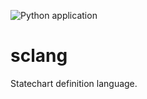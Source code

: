 ![Python application](https://github.com/alexis-boisserand/sclang/workflows/Python%20application/badge.svg)
# sclang
Statechart definition language.

